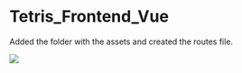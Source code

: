 # Tetris_Frontend_Vue

Added the folder with the assets and created the routes file.

<img src="https://raw.githubusercontent.com/joaovalente1990/Tetris_Frontend_Vue/tree/TetrisVue3/src/assets/images/gui.png">